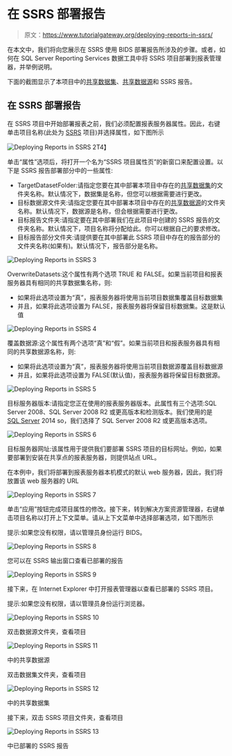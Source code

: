 # 在 SSRS 部署报告

> 原文：<https://www.tutorialgateway.org/deploying-reports-in-ssrs/>

在本文中，我们将向您展示在 SSRS 使用 BIDS 部署报告所涉及的步骤。或者，如何在 SQL Server Reporting Services 数据工具中将 SSRS 项目部署到报表管理器，并举例说明。

下面的截图显示了本项目中的[共享数据集](https://www.tutorialgateway.org/shared-dataset-in-ssrs/)、[共享数据源](https://www.tutorialgateway.org/ssrs-shared-data-source/)和 SSRS 报告。

## 在 SSRS 部署报告

在 SSRS 项目中开始部署报表之前，我们必须配置报表服务器属性。因此，右键单击项目名称(此处为 [SSRS](https://www.tutorialgateway.org/ssrs/) 项目)并选择属性，如下图所示

![Deploying Reports in SSRS 2](img/c03758a25a003f3c0b37fd44e61c144a.png)T4】

单击“属性”选项后，将打开一个名为“SSRS 项目属性页”的新窗口来配置设置。以下是 SSRS 报告部署部分中的一些属性:

*   TargetDatasetFolder:请指定您要在其中部署本项目中存在的[共享数据集](https://www.tutorialgateway.org/shared-dataset-in-ssrs/)的文件夹名称。默认情况下，数据集是名称，但您可以根据需要进行更改。
*   目标数据源文件夹:请指定您要在其中部署本项目中存在的[共享数据源](https://www.tutorialgateway.org/ssrs-shared-data-source/)的文件夹名称。默认情况下，数据源是名称，但会根据需要进行更改。
*   目标报告文件夹:请指定要在其中部署我们在此项目中创建的 SSRS 报告的文件夹名称。默认情况下，项目名称将分配给此。你可以根据自己的要求修改。
*   目标报告部分文件夹:请提供要在其中部署此 SSRS 项目中存在的报告部分的文件夹名称(如果有)。默认情况下，报告部分是名称。

![Deploying Reports in SSRS 3](img/3bd7a1acbd226717b0ab4d694712d9cd.png)

OverwriteDatasets:这个属性有两个选项 TRUE 和 FALSE。如果当前项目和报表服务器具有相同的共享数据集名称，则:

*   如果将此选项设置为“真”，报表服务器将使用当前项目数据集覆盖目标数据集
*   并且，如果将此选项设置为 FALSE，报表服务器将保留目标数据集。这是默认值

![Deploying Reports in SSRS 4](img/49bc3e0d0c62e939598f490bb5b4fc97.png)

覆盖数据源:这个属性有两个选项“真”和“假”。如果当前项目和报表服务器具有相同的共享数据源名称，则:

*   如果将此选项设置为“真”，报表服务器将使用当前项目数据源覆盖目标数据源
*   并且，如果将此选项设置为 FALSE(默认值)，报表服务器将保留目标数据源。

![Deploying Reports in SSRS 5](img/f3932cc0020f221718f02c126c79896f.png)

目标服务器版本:请指定您正在使用的报表服务器版本。此属性有三个选项:SQL Server 2008、SQL Server 2008 R2 或更高版本和检测版本。我们使用的是 [SQL Server](https://www.tutorialgateway.org/sql/) 2014 so，我们选择了 SQL Server 2008 R2 或更高版本选项。

![Deploying Reports in SSRS 6](img/f756b47487f648873f03454472dba022.png)

目标服务器网址:该属性用于提供我们要部署 SSRS 项目的目标网址。例如，如果要部署到安装在共享点的报表服务器，则提供站点 URL。

在本例中，我们将部署到报表服务器本机模式的默认 web 服务器，因此，我们将放置该 web 服务器的 URL

![Deploying Reports in SSRS 7](img/1453129f52108b4c58755d26a14253e3.png)

单击“应用”按钮完成项目属性的修改。接下来，转到解决方案资源管理器，右键单击项目名称以打开上下文菜单。请从上下文菜单中选择部署选项，如下图所示

提示:如果您没有权限，请以管理员身份运行 BIDS。

![Deploying Reports in SSRS 8](img/ed9585db2a17b1419c653eab72794dc0.png)

您可以在 SSRS 输出窗口查看已部署的报告

![Deploying Reports in SSRS 9](img/ccb1693343c53f2c9fb9efafdfb391bb.png)

接下来，在 Internet Explorer 中打开报表管理器以查看已部署的 SSRS 项目。

提示:如果您没有权限，请以管理员身份运行浏览器。

![Deploying Reports in SSRS 10](img/d241757288ac9a03c4ba8b59dafcd0f1.png)

双击数据源文件夹，查看项目

![Deploying Reports in SSRS 11](img/c8ccafdb278e106ad877f018582ad1db.png)

中的共享数据源

双击数据集文件夹，查看项目

![Deploying Reports in SSRS 12](img/133b4b2660db3eb2fa1b4fd6fbc524f4.png)

中的共享数据集

接下来，双击 SSRS 项目文件夹，查看项目

![Deploying Reports in SSRS 13](img/68e0d2c0e6aa7260c381d50f2c0c3ec7.png)

中已部署的 SSRS 报告
